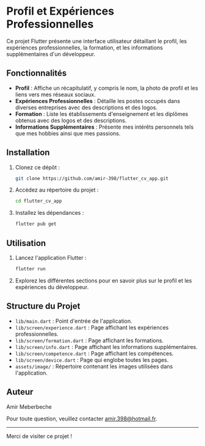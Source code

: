 # Profil et Expériences Professionnelles

Ce projet Flutter présente une interface utilisateur détaillant le profil, les expériences professionnelles, la formation, et les informations supplémentaires d'un développeur.

## Fonctionnalités

- **Profil** : Affiche un récapitulatif, y compris le nom, la photo de profil et les liens vers mes réseaux sociaux.
- **Expériences Professionnelles** : Détaille les postes occupés  dans diverses entreprises avec des descriptions et des logos.
- **Formation** : Liste les établissements d'enseignement et les diplômes obtenus avec des logos et des descriptions.
- **Informations Supplémentaires** : Présente mes intérêts personnels tels que mes hobbies ainsi que mes passions.

## Installation

1. Clonez ce dépôt :
    ```bash
    git clone https://github.com/amir-398/flutter_cv_app.git
    ```
2. Accédez au répertoire du projet :
    ```bash
    cd flutter_cv_app
    ```
3. Installez les dépendances :
    ```bash
    flutter pub get
    ```

## Utilisation

1. Lancez l'application Flutter :
    ```bash
    flutter run
    ```
2. Explorez les différentes sections pour en savoir plus sur le profil et les expériences du développeur.

## Structure du Projet

- `lib/main.dart` : Point d'entrée de l'application.
- `lib/screen/experience.dart` : Page affichant les expériences professionnelles.
- `lib/screen/formation.dart` : Page affichant les formations.
- `lib/screen/info.dart` : Page affichant les informations supplémentaires.
- `lib/screen/competence.dart` : Page affichant les compétences.
- `lib/screen/device.dart` : Page qui englobe toutes les pages.
- `assets/image/` : Répertoire contenant les images utilisées dans l'application.

## Auteur

Amir Meberbeche

Pour toute question, veuillez contacter amir.398@hotmail.fr.

---

Merci de visiter ce projet !
